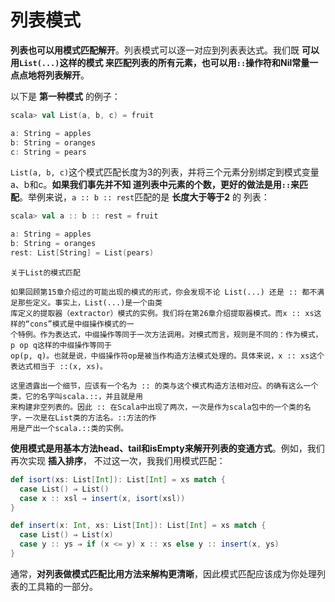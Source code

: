 列表模式
===================================================================================
**列表也可以用模式匹配解开**。列表模式可以逐一对应到列表表达式。我们既 **可以用`List(...)`这样的模式
来匹配列表的所有元素，也可以用`::`操作符和Nil常量一点点地将列表解开**。

以下是 **第一种模式** 的例子：
```scala
scala> val List(a, b, c) = fruit

a: String = apples
b: String = oranges
c: String = pears
```
`List(a, b, c)`这个模式匹配长度为3的列表，并将三个元素分别绑定到模式变量a、b和c。**如果我们事先并不知
道列表中元素的个数，更好的做法是用`::`来匹配**。举例来说，`a :: b :: rest`匹配的是 **长度大于等于2** 的
列表：
```scala
scala> val a :: b :: rest = fruit

a: String = apples
b: String = oranges
rest: List[String] = List(pears)
```
```
关于List的模式匹配

如果回顾第15章介绍过的可能出现的模式的形式，你会发现不论 List(...) 还是 :: 都不满足那些定义。事实上，List(...)是一个由类
库定义的提取器（extractor）模式的实例。我们将在第26章介绍提取器模式。而x :: xs这样的“cons”模式是中缀操作模式的一
个特例。作为表达式，中缀操作等同于一次方法调用。对模式而言，规则是不同的：作为模式，p op q这样的中缀操作等同于
op(p, q)。也就是说，中缀操作符op是被当作构造方法模式处理的。具体来说，x :: xs这个表达式相当于 ::(x, xs)。

这里透露出一个细节，应该有一个名为 :: 的类与这个模式构造方法相对应。的确有这么一个类，它的名字叫scala.::，并且就是用
来构建非空列表的。因此 :: 在Scala中出现了两次，一次是作为scala包中的一个类的名字，一次是在List类的方法名。::方法的作
用是产出一个scala.::类的实例。
```
**使用模式是用基本方法head、tail和isEmpty来解开列表的变通方式**。例如，我们再次实现 **插入排序**，
不过这一次，我我们用模式匹配：
```scala
def isort(xs: List[Int]): List[Int] = xs match {
  case List() ⇒ List()
  case x :: xsl ⇒ insert(x, isort(xsl))
}

def insert(x: Int, xs: List[Int]): List[Int] = xs match {
  case List() ⇒ List(x)
  case y :: ys ⇒ if (x <= y) x :: xs else y :: insert(x, ys)
}
```
通常，**对列表做模式匹配比用方法来解构更清晰**，因此模式匹配应该成为你处理列表的工具箱的一部分。


